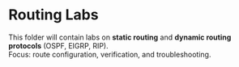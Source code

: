 # Routing Labs
This folder will contain labs on **static routing** and **dynamic routing protocols** (OSPF, EIGRP, RIP).  
Focus: route configuration, verification, and troubleshooting.
